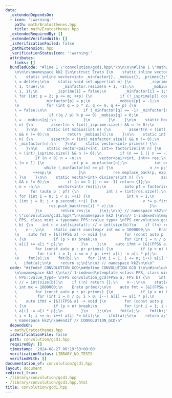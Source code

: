 ```yaml
---
data:
  _extendedDependsOn:
  - icon: ':warning:'
    path: math/Eratosthenes.hpp
    title: math/Eratosthenes.hpp
  _extendedRequiredBy: []
  _extendedVerifiedWith: []
  _isVerificationFailed: false
  _pathExtension: hpp
  _verificationStatusIcon: ':warning:'
  attributes:
    links: []
  bundledCode: "#line 1 \"convolution/gcd1.hpp\"\n\n\n\n#line 1 \"math/Eratosthenes.hpp\"\
    \n\n\n\nnamespace kk2 {\n\nstruct Erato {\n    static inline vector<bool> _isprime{};\n\
    \    static inline vector<int> _minfactor{}, _mobius{}, _primes{};\n\n    Erato()\
    \ = delete;\n\n    static void set_upper(int m) {\n        _isprime.resize(m +\
    \ 1, true);\n        _minfactor.resize(m + 1, -1);\n        _mobius.resize(m +\
    \ 1, 1);\n        _isprime[1] = false;\n        _minfactor[1] = 1;\n\n       \
    \ for (int p = 2; p <= m; ++p) {\n            if (!_isprime[p]) continue;\n\n\
    \            _minfactor[p] = p;\n            _mobius[p] = -1;\n            _primes.emplace_back(p);\n\
    \n            for (int q = p * 2; q <= m; q += p) {\n                _isprime[q]\
    \ = false;\n\n                if (_minfactor[q] == -1) _minfactor[q] = p;\n  \
    \              if ((q / p) % p == 0) _mobius[q] = 0;\n                else _mobius[q]\
    \ = -_mobius[q];\n            }\n        }\n    }\n\n    static bool isprime(int\
    \ n) {\n        assert(n < (int)_isprime.size() && n != 0);\n        return _isprime[n];\n\
    \    }\n\n    static int mobius(int n) {\n        assert(n < (int)_mobius.size()\
    \ && n != 0);\n        return _mobius[n];\n    }\n\n    static int minfactor(int\
    \ n) {\n        assert(n < (int)_minfactor.size() && n != 0);\n        return\
    \ _minfactor[n];\n    }\n\n    static vector<int> primes() {\n        return _primes;\n\
    \    }\n\n    static vector<pair<int, int>> factorize(int n) {\n        assert(n\
    \ < (int)_isprime.size() && n != 0);\n        if (n == 1 || n == -1) return {};\n\
    \        if (n < 0) n = -n;\n        vector<pair<int, int>> res;\n        while\
    \ (n > 1) {\n            int p = _minfactor[n];\n            int exp = 0;\n\n\
    \            while (_minfactor[n] == p) {\n                n /= p;\n         \
    \       ++exp;\n            }\n            res.emplace_back(p, exp);\n       \
    \ }\n    }\n\n    static vector<int> divisors(int n) {\n        assert(n < (int)_isprime.size()\
    \ && n != 0);\n        if (n == 1 || n == -1) return {1};\n        if (n < 0)\
    \ n = -n;\n        vector<int> res{1};\n        auto pf = factorize(n);\n\n  \
    \      for (auto p : pf) {\n            int s = (int)res.size();\n           \
    \ for (int i = 0; i < s; ++i) {\n                int v = 1;\n                for\
    \ (int j = 0; j < p.second; ++j) {\n                    v *= p.first;\n      \
    \              res.push_back(res[i] * v);\n                }\n            }\n\
    \        }\n        return res;\n    }\n};\n\n} // namespace kk2\n\n\n#line 5\
    \ \"convolution/gcd1.hpp\"\n\nnamespace kk2 {\n\n// 1-indexed\ntemplate <class\
    \ FPS, class mint = typename FPS::value_type> \nFPS convolution_gcd(FPS& a, FPS\
    \ b) {\n    int n = int(size(a)); // = int(size(b))\n    if (!n) return {};\n\
    \    n--;\n\n    static const constexpr int mx = 1000000;\n    Erato pr(mx);\n\
    \n    auto fmt = [&](FPS& a) -> void {\n        for (const auto p : pr.primes)\
    \ {\n            if (p > n) break;\n            for (int i = n / p; i > 0; i--)\
    \ a[i] += a[i * p];\n        }\n    };\n    auto ifmt = [&](FPS& a) -> void {\n\
    \        for (const auto p : pr.primes) {\n            if (p > n) break;\n   \
    \         for (int i = 1; i <= n / p; i++) a[i] -= a[i * p];\n        }\n    };\n\
    \n    fmt(a);\n    fmt(b);\n    for (int i = 1; i <= n; i++) a[i] *= b[i];\n \
    \   ifmt(a);\n\n    return a;\n}\n\n} // namespace kk2\n\n\n"
  code: "#ifndef CONVOLUTION_GCD\n#define CONVOLUTION_GCD 1\n\n#include \"../math/Eratosthenes.hpp\"\
    \n\nnamespace kk2 {\n\n// 1-indexed\ntemplate <class FPS, class mint = typename\
    \ FPS::value_type> \nFPS convolution_gcd(FPS& a, FPS b) {\n    int n = int(size(a));\
    \ // = int(size(b))\n    if (!n) return {};\n    n--;\n\n    static const constexpr\
    \ int mx = 1000000;\n    Erato pr(mx);\n\n    auto fmt = [&](FPS& a) -> void {\n\
    \        for (const auto p : pr.primes) {\n            if (p > n) break;\n   \
    \         for (int i = n / p; i > 0; i--) a[i] += a[i * p];\n        }\n    };\n\
    \    auto ifmt = [&](FPS& a) -> void {\n        for (const auto p : pr.primes)\
    \ {\n            if (p > n) break;\n            for (int i = 1; i <= n / p; i++)\
    \ a[i] -= a[i * p];\n        }\n    };\n\n    fmt(a);\n    fmt(b);\n    for (int\
    \ i = 1; i <= n; i++) a[i] *= b[i];\n    ifmt(a);\n\n    return a;\n}\n\n} //\
    \ namespace kk2\n\n#endif // CONVOLUTION_GCD\n"
  dependsOn:
  - math/Eratosthenes.hpp
  isVerificationFile: false
  path: convolution/gcd1.hpp
  requiredBy: []
  timestamp: '2024-08-27 00:19:53+09:00'
  verificationStatus: LIBRARY_NO_TESTS
  verifiedWith: []
documentation_of: convolution/gcd1.hpp
layout: document
redirect_from:
- /library/convolution/gcd1.hpp
- /library/convolution/gcd1.hpp.html
title: convolution/gcd1.hpp
---
```

